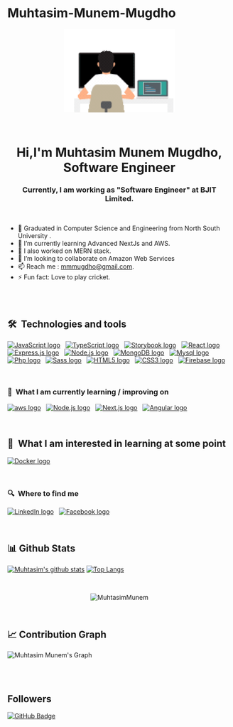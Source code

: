 # Muhtasim-Munem-Mugdho

<p align="center">
  <img width="250" src="https://github.com/mmmugdho/Muhtasim-Munem-Mugdho/blob/main/Animation%20-%201714243140006.gif">
</p>

<br/>
<h1 align="center">Hi,I'm Muhtasim Munem Mugdho, Software Engineer</h1>
<h3 align="center">Currently, I am working as "Software Engineer" at BJIT Limited.</h3>
<!-- <h5 align="center">Loves to play cricket </h5> -->

<br/>

- 🔭 Graduated in Computer Science and Engineering from North South University .
- 🌱 I’m currently learning Advanced NextJs and AWS.
- 🔭 I also worked on MERN stack.
- 👯 I’m looking to collaborate on Amazon Web Services
- 📫 Reach me : mmmugdho@gmail.com.
- ⚡ Fun fact: Love to play cricket.


<br/>
<br/>


## 🛠  Technologies and tools

<a name="learning-now"></a>

[<img src="https://img.shields.io/badge/JavaScript-282C34?logo=javascript&logoColor=F7DF1E" alt="JavaScript logo" title="JavaScript" height="25" />][tech_tools_anchor]
&nbsp;
[<img src="https://img.shields.io/badge/TypeScript-282C34?logo=typescript&logoColor=3178C6" alt="TypeScript logo" title="TypeScript" height="25" />][tech_tools_anchor]
&nbsp;
[<img src="https://img.shields.io/badge/Storybook-282C34?logo=storybook" alt="Storybook logo" title="Storybook" height="25" />][tech_tools_anchor]
&nbsp;
[<img src="https://img.shields.io/badge/React-282C34?logo=react" alt="React logo" title="React" height="25" />][tech_tools_anchor]
&nbsp;
[<img src="https://img.shields.io/badge/Express-282C34?logo=express&logoColor=FFFFFF" alt="Express.js logo" title="Express.js" height="25" />][learning_next_anchor]
&nbsp;
[<img src="https://img.shields.io/badge/Node.js-282C34?logo=node.js&logoColor=339933" alt="Node.js logo" title="Node.js" height="25" />][learning_next_anchor]
&nbsp;
[<img src="https://img.shields.io/badge/MongoDB-282C34?logo=mongodb&logoColor=47A248" alt="MongoDB logo" title="MongoDB" height="25" />][learning_next_anchor]
&nbsp;
[<img src="https://img.shields.io/badge/My%20Sql-282C34?logo=mysql" alt="Mysql logo" title="Mysql" height="25" />][learning_next_anchor]
&nbsp;
[<img src="https://img.shields.io/badge/Php-282C34?logo=php" alt="Php logo" title="Php" height="25" />][learning_next_anchor]
&nbsp;
[<img src="https://img.shields.io/badge/Sass-282C34?logo=sass&logoColor=CC6699" alt="Sass logo" title="Sass" height="25" />][learning_next_anchor]
&nbsp;
[<img src="https://img.shields.io/badge/HTML5-282C34?logo=html5&logoColor=E34F26" alt="HTML5 logo" title="HTML5" height="25" />][tech_tools_anchor]
&nbsp;
[<img src="https://img.shields.io/badge/CSS3-282C34?logo=css3&logoColor=1572B6" alt="CSS3 logo" title="CSS3" height="25" />][tech_tools_anchor]
&nbsp;
[<img src="https://img.shields.io/badge/Firebase-282C34?logo=firebase&logoColor=FFCA28" alt="Firebase logo" title="Firebase" height="25" />][learning_now_anchor]
&nbsp;

<br/>


<a name="learning-next"></a>

<h3> 📖  What I am currently learning / improving on</h3>

[<img src="https://img.shields.io/badge/AWS-282C34?logo=aws" alt="aws logo" title="aws" height="25" />][learning_now_anchor]
&nbsp;
[<img src="https://img.shields.io/badge/Node.js-282C34?logo=node.js&logoColor=339933" alt="Node.js logo" title="Node.js" height="25" />][learning_next_anchor]
&nbsp;
[<img src="https://img.shields.io/badge/Next.js-282C34?logo=next.js&logoColor=FFFFFF" alt="Next.js logo" title="Next.js" height="25" />][learning_next_anchor]
&nbsp;
[<img src="https://img.shields.io/badge/Angular-282C34?logo=angular&logoColor=FF0000" alt="Angular logo" title="Angular 14" height="25" />][learning_next_anchor]

<br/>

## 👾  What I am interested in learning at some point

[<img src="https://img.shields.io/badge/Docker-282C34?logo=docker&logoColor=87CEEB" alt="Docker logo" title="docker" height="25" />][learning_next_anchor]
&nbsp;

<br/>

<p align="center">
  <h3> 🔍  Where to find me </h3>

[<img src="https://img.shields.io/badge/LinkedIn-282C34?logo=linkedin&logoColor=0077B5" alt="LinkedIn logo" title="LinkedIn" height="25" />](https://www.linkedin.com/in/muhtasim-mugdho/)
&nbsp;
[<img src="https://img.shields.io/badge/Facebook-282C34?logo=facebook" alt="Facebook logo" title="Facebook" height="25" />](https://www.facebook.com/muhtasimmunem.mugdho/)

</p>

<br/>

## 📊 Github Stats

[![Muhtasim's github stats](https://github-readme-stats.vercel.app/api?username=mmmugdho&show_icons=true&theme=cobalt&hide_border=true&bg_color=0D1117)](https://github.com/mmmugdho)
[![Top Langs](https://github-readme-stats.vercel.app/api/top-langs/?username=mmmugdho&layout=compact&theme=cobalt&hide_border=true&bg_color=0D1117)](https://github.com/anuraghazra/github-readme-stats)


<br/>
  <div align="center">
<p><img align="center" src="https://github-readme-streak-stats.herokuapp.com/?user=mmmugdho&theme=cobalt" alt="MuhtasimMunem"/></p>
  </div>
<br/>


## 📈 Contribution Graph
![Muhtasim Munem's Graph](https://github-readme-activity-graph.vercel.app/graph?username=mmmugdho&custom_title=Mugdho's%20GitHub%20Activity%20Graph&bg_color=0D1117&color=7F3FBF&line=7F3FBF&point=7F3FBF&area_color=FFFFFF&title_color=FFFFFF&area=true)
<br/>

<br/>
<br/>


## Followers
<a href="https://github.com/mmmugdho?tab=followers"><img src="https://img.shields.io/github/followers/mmmugdho?label=Followers&style=social" alt="GitHub Badge"></a>


[tech_tools_anchor]: #bonjour--
[learning_now_anchor]: #learning-now
[learning_next_anchor]: #learning-next
